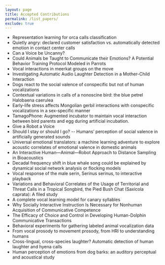 ```yaml
---
layout: page
title: Accepted Contributions
permalink: /list_papers/
exclude: true
---
```


- Representation learning for orca calls classification
- Quietly angry: declared customer satisfaction vs. automatically detected emotion in contact center calls 
- Can a Voice be Uncanny?
- Could Animals be Taught to Communicate their Emotions? A Potential Behavior Training Protocol Modeled in Parrots
- Vocal interactions in meerkat groups on the move 
- Investigating Automatic Audio Laughter Detection in a Mother-Child Interaction
- Dogs react to the social valence of conspecific but not of human vocalizations
- Contextual variations in calls of a nonoscine bird: the blue petrel Halobaena caerulea
- Early-life stress affects Mongolian gerbil interactions with conspecific vocalizations in a sex-specific manner
- TamagoPhone: Augmented incubator to maintain vocal interaction between bird parents and egg during artificial incubation.
- Give a Robot a Voice
- Should I stay or should I go? -- Humans’ perception of social valence in artificially generated sounds
- Universal emotional translators: a machine learning adventure to explore acoustic correlates of emotional valence in domestic animals
- An Interactive Human—Animal—Robot Approach to Distance Sampling in Bioacoustics
- Decadal frequency shift in blue whale song could be explained by dynamical social network analysis or flocking models
- Vocal response of the male serin, Serinus serinus, to interactive playback
- Variations and Behavioral Correlates of the Usage of Territorial and Threat Calls in a Tropical Songbird, the Pied Bush Chat (Saxicola caprata):  A filed study
- A complete vocal learning model for canary syllables
- Why Socially Interactive Instruction Is Necessary for Nonhuman Acquisition of Communicative Competence
- The Efficacy of Choice and Control in Developing Human-Dolphin Communicative Transactions
- Behavioral experiments for gathering labeled animal vocalization data
- From vocal prosody to movement prosody, from HRI to understanding humans
- Cross-lingual, cross-species laughter? Automatic detection of human laughter and hyena calls
- Human perception of emotions from dog barks: an auditory perceptual and acoustical study
